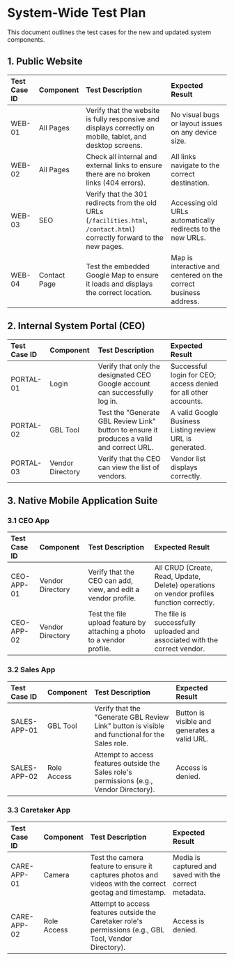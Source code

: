 # System-Wide Test Plan

This document outlines the test cases for the new and updated system components.

## 1. Public Website

| Test Case ID | Component | Test Description | Expected Result |
| :--- | :--- | :--- | :--- |
| WEB-01 | All Pages | Verify that the website is fully responsive and displays correctly on mobile, tablet, and desktop screens. | No visual bugs or layout issues on any device size. |
| WEB-02 | All Pages | Check all internal and external links to ensure there are no broken links (404 errors). | All links navigate to the correct destination. |
| WEB-03 | SEO | Verify that the 301 redirects from the old URLs (`/facilities.html`, `/contact.html`) correctly forward to the new pages. | Accessing old URLs automatically redirects to the new URLs. |
| WEB-04 | Contact Page | Test the embedded Google Map to ensure it loads and displays the correct location. | Map is interactive and centered on the correct business address. |

## 2. Internal System Portal (CEO)

| Test Case ID | Component | Test Description | Expected Result |
| :--- | :--- | :--- | :--- |
| PORTAL-01 | Login | Verify that only the designated CEO Google account can successfully log in. | Successful login for CEO; access denied for all other accounts. |
| PORTAL-02 | GBL Tool | Test the "Generate GBL Review Link" button to ensure it produces a valid and correct URL. | A valid Google Business Listing review URL is generated. |
| PORTAL-03 | Vendor Directory | Verify that the CEO can view the list of vendors. | Vendor list displays correctly. |

## 3. Native Mobile Application Suite

### 3.1 CEO App

| Test Case ID | Component | Test Description | Expected Result |
| :--- | :--- | :--- | :--- |
| CEO-APP-01 | Vendor Directory | Verify that the CEO can add, view, and edit a vendor profile. | All CRUD (Create, Read, Update, Delete) operations on vendor profiles function correctly. |
| CEO-APP-02 | Vendor Directory | Test the file upload feature by attaching a photo to a vendor profile. | The file is successfully uploaded and associated with the correct vendor. |

### 3.2 Sales App

| Test Case ID | Component | Test Description | Expected Result |
| :--- | :--- | :--- | :--- |
| SALES-APP-01 | GBL Tool | Verify that the "Generate GBL Review Link" button is visible and functional for the Sales role. | Button is visible and generates a valid URL. |
| SALES-APP-02 | Role Access | Attempt to access features outside the Sales role's permissions (e.g., Vendor Directory). | Access is denied. |

### 3.3 Caretaker App

| Test Case ID | Component | Test Description | Expected Result |
| :--- | :--- | :--- | :--- |
| CARE-APP-01 | Camera | Test the camera feature to ensure it captures photos and videos with the correct geotag and timestamp. | Media is captured and saved with the correct metadata. |
| CARE-APP-02 | Role Access | Attempt to access features outside the Caretaker role's permissions (e.g., GBL Tool, Vendor Directory). | Access is denied. |